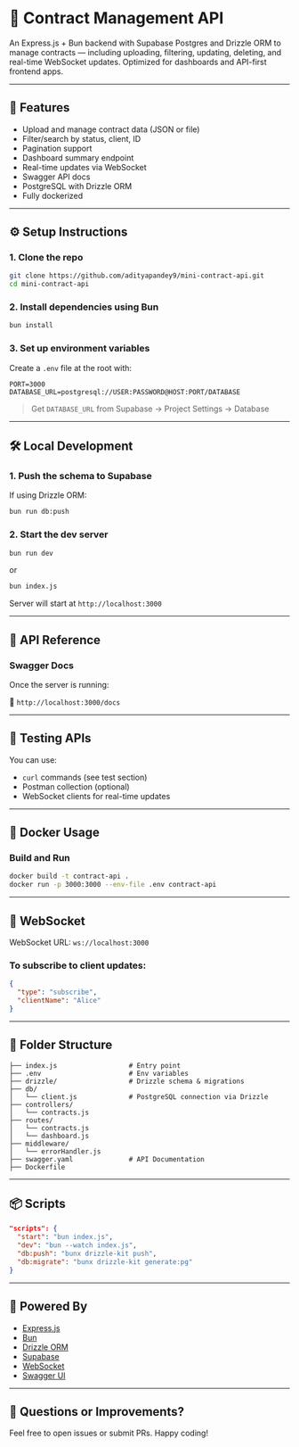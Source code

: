 # 📄 Contract Management API

An Express.js + Bun backend with Supabase Postgres and Drizzle ORM to manage contracts — including uploading, filtering, updating, deleting, and real-time WebSocket updates. Optimized for dashboards and API-first frontend apps.

---

## 🚀 Features

- Upload and manage contract data (JSON or file)
- Filter/search by status, client, ID
- Pagination support
- Dashboard summary endpoint
- Real-time updates via WebSocket
- Swagger API docs
- PostgreSQL with Drizzle ORM
- Fully dockerized

---

## ⚙️ Setup Instructions

### 1. Clone the repo

```bash
git clone https://github.com/adityapandey9/mini-contract-api.git
cd mini-contract-api
```

### 2. Install dependencies using Bun

```bash
bun install
```

### 3. Set up environment variables

Create a `.env` file at the root with:

```env
PORT=3000
DATABASE_URL=postgresql://USER:PASSWORD@HOST:PORT/DATABASE
```

> Get `DATABASE_URL` from Supabase → Project Settings → Database

---

## 🛠️ Local Development

### 1. Push the schema to Supabase

If using Drizzle ORM:

```bash
bun run db:push
```

### 2. Start the dev server

```bash
bun run dev
```

or

```bash
bun index.js
```

Server will start at `http://localhost:3000`

---

## 🔌 API Reference

### Swagger Docs

Once the server is running:

📄 `http://localhost:3000/docs`

---

## 🧪 Testing APIs

You can use:

- `curl` commands (see test section)
- Postman collection (optional)
- WebSocket clients for real-time updates

---

## 🐳 Docker Usage

### Build and Run

```bash
docker build -t contract-api .
docker run -p 3000:3000 --env-file .env contract-api
```

---

## 📡 WebSocket

WebSocket URL: `ws://localhost:3000`

### To subscribe to client updates:

```json
{
  "type": "subscribe",
  "clientName": "Alice"
}
```

---

## 📁 Folder Structure

```
├── index.js                  # Entry point
├── .env                      # Env variables
├── drizzle/                  # Drizzle schema & migrations
├── db/
│   └── client.js             # PostgreSQL connection via Drizzle
├── controllers/
│   └── contracts.js
├── routes/
│   └── contracts.js
│   └── dashboard.js
├── middleware/
│   └── errorHandler.js
├── swagger.yaml              # API Documentation
├── Dockerfile
```

---

## 📦 Scripts

```json
"scripts": {
  "start": "bun index.js",
  "dev": "bun --watch index.js",
  "db:push": "bunx drizzle-kit push",
  "db:migrate": "bunx drizzle-kit generate:pg"
}
```

---

## 🧠 Powered By

- [Express.js](https://expressjs.com/)
- [Bun](https://bun.sh/)
- [Drizzle ORM](https://orm.drizzle.team/)
- [Supabase](https://supabase.com/)
- [WebSocket](https://github.com/websockets/ws)
- [Swagger UI](https://swagger.io/tools/swagger-ui/)

---

## 💬 Questions or Improvements?

Feel free to open issues or submit PRs. Happy coding!